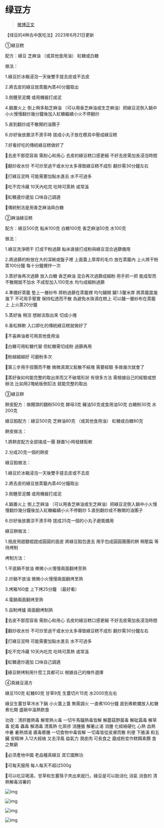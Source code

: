 # 绿豆方

> [微博正文](https://weibo.com/6980637174/4914254165576417) 

【绿豆的4种古中医吃法】2023年6月21日更新

①綠豆糕

配方：綠豆 芝麻油 （或其他食用油） 紅糖或白糖

做法：

1.綠豆於冰箱浸泡一天後雙手搓去皮或不去皮

2.將去皮的綠豆放蒸籠內蒸40分鐘取出

3.倒錘至泥爛 或用機器打成泥

4.鍋置火上 倒上稍多點芝麻油 （可以用香芝麻油或生芝麻油）把綠豆泥倒入鍋中小火慢慢翻炒幾分鐘後加入紅糖繼續小火不停翻炒

5.直到翻炒成不散開的油團子

6.炒好後放置涼不燙手時 搓成小丸子放在模具中壓成綠豆糕 

7.好看好吃的傳統綠豆糕做好了

🔴去皮不那麼容易 需耐心和用心 去皮的綠豆糕口感更細 不好去皮需加長浸泡時間

🔴翻炒收水份 不可炒至過干或水分太多導致綠豆糕不成形 翻炒需30分鐘左右

🔴打綠豆泥時 可能需要加點水進去 水不可過多

🔴吃不完冷藏 10天內吃完  吃時可蒸熱 或常溫

🔴紅糖邊炒邊加 口味自己調適

🔴傳統制法是用香芝麻油與白糖 

②麻油綠豆糕

配方：綠豆500克  籼米100克  白糖100克 香芝麻油50克 水100克 

做法：

1.綠豆洗淨晒干 打成干粉過篩 籼米直接打成粉與綠豆混合過篩備用

2.將過篩的粉放在大的深碗或盤子裡 上面蓋上厚厚的毛巾 放在蒸籠內 上火將干粉蒸100分鐘 每十分鐘攪拌一次 

3.蒸好後再次過篩 放入白糖 香芝麻油 混合再次過篩成細粉 用手抓一把 能成型而不散開就不加水 不成型加入100克水 均勻成細粉過篩

4.準備好蒸籠 墊上一層紗布 將粉過篩在蒸籠裡 均勻鋪開 鋪1.5釐米厚 將蒸籠震幾幾下 不可用手壓實 保持松透而不散 為避免水珠滴在糕上 可以鋪一層紗布在蒸籠上 上火蒸20分鐘

5.蒸好後 稍涼 想辦法取出來 切成小塊

6.香松棉軟 入口即化的傳統綠豆糕就做好了

🔴不喜麻油者可用其他食用油

🔴白糖可用紅糖代替 但紅糖需切成粉 過篩再用

🔴粉越細越好 可磨粉多次

🔴第三步用手捏團而不散 微微濕潤又鬆散不結塊 需要經驗 多做幾次就會了

🔴蒸好後如何能完整的取出來而又不破壞形狀 有很多方法 需根據自己的經驗或想辦法 比如用2塊紙板倒扣法 就能完整的取出

③綠豆餅

餅皮配方：做饅頭的麵粉500克  酵母3克 豬油50克或食用油50克   白糖粉30克  水200克

綠豆餡配方：綠豆500克  芝麻油80克 （或其他食用油） 紅糖或白糖80克

餅皮做法：

1.將餅皮配方全部揉成一團 靜置1小時發酵鬆軟

2.分成20克一個的餅皮

綠豆餡做法：

1.綠豆於冰箱浸泡一天後雙手搓去皮或不去皮

2.將去皮的綠豆放蒸籠內蒸40分鐘取出

3.倒錘至泥爛 或用機器打成泥

4.鍋置火上 倒上芝麻油 （可以用香芝麻油或生芝麻油）把綠豆泥倒入鍋中小火慢慢翻炒幾分鐘後加入紅糖繼續小火不停翻炒
5.直到翻炒成不散開的油團子

6.炒好後放置涼不燙手時 搓成25克一個的小丸子避風備用 

綠豆餅做法：

1.瓶皮用趕麵棍趕成圓圓的面皮 將綠豆餡包進去 用手包成圓圓團團的餅 稍壓扁 等待烤制

烤制方法：

1.平底鍋不放油 微微小火慢慢兩面翻烤至熟

2.炒鍋不放油 微微小火慢慢兩面翻烤至熟 

3.烤箱160度 上下烤25分鐘 （最好看）

4.電鍋兩面翻烤至熟

5.自制烤爐 兩面翻烤制熟

🔴去皮不那麼容易 需耐心和用心 去皮的綠豆糕口感更細 不好去皮需加長浸泡時間

🔴翻炒收水份 不可炒至過干或水分太多導致綠豆糕不成形 翻炒需30分鐘左右

🔴打綠豆泥時 可能需要加點水進去 水不可過多

🔴吃不完冷藏 10天內吃完  吃時可蒸熱 或常溫

🔴紅糖邊炒邊加 口味自己調適

🔴綠豆餅烤制用什麼工具都可以 根據自己的條件選擇 

④真綠豆湯方

綠豆150克  紅糖60克  甘草9克 生薑切片15克  水2000克左右

綠豆生薑甘草冷水下鍋  小火蓋上蓋 無需調火  一直煮100分鐘  直到煮軟爛放入紅糖煮化開 盛碗中溫熱飲食

功效：清肝膽熱毒 解胃熱火毒  一切牛馬驢熱毒皆解  解蘑菇野菌毒 解砒霜毒 解草毒 蛇毒 蟲毒 解酒毒 清風熱 化斑疹 消腫脹 解暑止渴 消腫 化經絡硬化 心熱 血熱 中暑  暑熱煩渴 瘡毒癤腫 一切食物中毒皆解 一切毒皆從皮膚而散 利便 下脹滿 和五臟 安精神 入12大經絡 又去浮風 益氣力 潤皮肉 可長食之 磨成粉宜作糕餌素饌 食之無窮

🔴必须產地中國 老品種真綠豆 其它國無功 

🔴可每天服用 每人每天不超过500g

🔴可以吃豆喝湯，甘草和生薑筷子夾出來就行。綠豆是可以助消化 消氣 消食的 清熱解毒消署的

![img](https://pic.guoshunfa.com/20250121/20250124090442922.jpg)

![img](https://pic.guoshunfa.com/20250121/20250124090451277.jpg)

![img](https://pic.guoshunfa.com/20250121/20250124090458793.jpg)

![img](https://pic.guoshunfa.com/20250121/20250124090508886.jpg)

